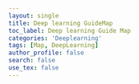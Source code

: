 ```yaml
---
layout: single
title: Deep learning GuideMap
toc_label: Deep learning Guide Map
categories: 'Deeplearning'
tags: [Map, DeepLearning]
author_profile: false
search: false
use_tex: false
---
```


